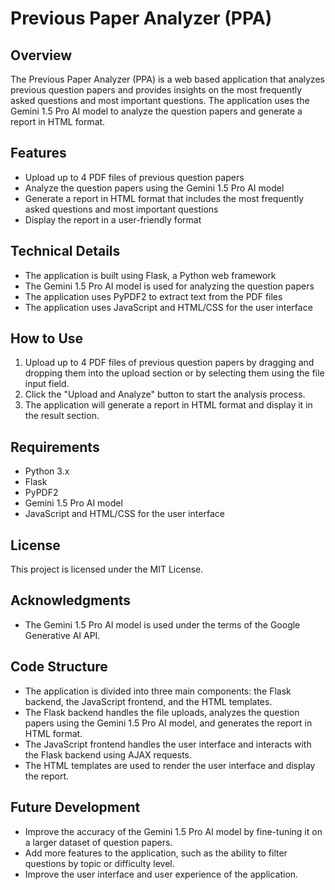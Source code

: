**Previous Paper Analyzer (PPA)**
=====================================

**Overview**
-----------

The Previous Paper Analyzer (PPA) is a web based application that analyzes previous question papers and provides insights on the most frequently asked questions and most important questions. The application uses the Gemini 1.5 Pro AI model to analyze the question papers and generate a report in HTML format.

**Features**
------------

* Upload up to 4 PDF files of previous question papers
* Analyze the question papers using the Gemini 1.5 Pro AI model
* Generate a report in HTML format that includes the most frequently asked questions and most important questions
* Display the report in a user-friendly format

**Technical Details**
--------------------

* The application is built using Flask, a Python web framework
* The Gemini 1.5 Pro AI model is used for analyzing the question papers
* The application uses PyPDF2 to extract text from the PDF files
* The application uses JavaScript and HTML/CSS for the user interface

**How to Use**
--------------

1. Upload up to 4 PDF files of previous question papers by dragging and dropping them into the upload section or by selecting them using the file input field.
2. Click the "Upload and Analyze" button to start the analysis process.
3. The application will generate a report in HTML format and display it in the result section.

**Requirements**
---------------

* Python 3.x
* Flask
* PyPDF2
* Gemini 1.5 Pro AI model
* JavaScript and HTML/CSS for the user interface

**License**
---------

This project is licensed under the MIT License.

**Acknowledgments**
----------------

* The Gemini 1.5 Pro AI model is used under the terms of the Google Generative AI API.

**Code Structure**
-----------------

* The application is divided into three main components: the Flask backend, the JavaScript frontend, and the HTML templates.
* The Flask backend handles the file uploads, analyzes the question papers using the Gemini 1.5 Pro AI model, and generates the report in HTML format.
* The JavaScript frontend handles the user interface and interacts with the Flask backend using AJAX requests.
* The HTML templates are used to render the user interface and display the report.

**Future Development**
---------------------

* Improve the accuracy of the Gemini 1.5 Pro AI model by fine-tuning it on a larger dataset of question papers.
* Add more features to the application, such as the ability to filter questions by topic or difficulty level.
* Improve the user interface and user experience of the application.